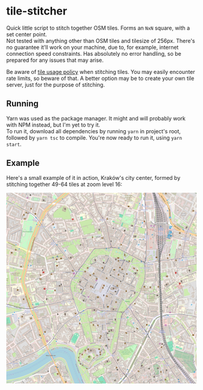 # tile-stitcher

Quick little script to stitch together OSM tiles. Forms an `NxN` square, with a set center point. <br>
Not tested with anything other than OSM tiles and tilesize of 256px. There's no guarantee it'll work on your machine, due to, for example, internet connection speed constraints. Has absolutely no error handling, so be prepared for any issues that may arise.

Be aware of [tile usage policy](https://operations.osmfoundation.org/policies/tiles/) when stitching tiles. You may easily encounter rate limits, so beware of that. A better option may be to create your own tile server, just for the purpose of stitching.

## Running

Yarn was used as the package manager. It might and will probably work with NPM instead, but I'm yet to try it. <br>
To run it, download all dependencies by running `yarn` in project's root, followed by `yarn tsc` to compile. You're now ready to run it, using `yarn start`. 

## Example

Here's a small example of it in action, Kraków's city center, formed by stitching together 49-64 tiles at zoom level 16:

![image](out.png)
